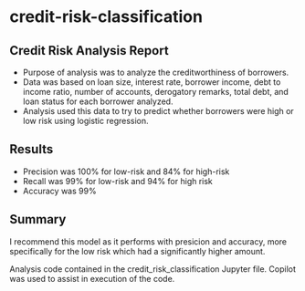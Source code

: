 # credit-risk-classification

## Credit Risk Analysis Report

* Purpose of analysis was to analyze the creditworthiness of borrowers.
* Data was based on loan size, interest rate, borrower income, debt to income ratio, number of accounts, derogatory remarks, total debt, and loan status for each borrower analyzed. 
* Analysis used this data to try to predict whether borrowers were high or low risk using logistic regression.

## Results

* Precision was 100% for low-risk and 84% for high-risk
* Recall was 99% for low-risk and 94% for high risk
* Accuracy was 99%

## Summary

I recommend this model as it performs with presicion and accuracy, more specifically for the low risk which had a significantly higher amount.


Analysis code contained in the credit_risk_classification Jupyter file.
Copilot was used to assist in execution of the code.